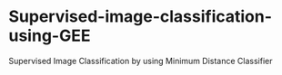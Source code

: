 # Supervised-image-classification-using-GEE
Supervised Image Classification by using Minimum Distance Classifier
